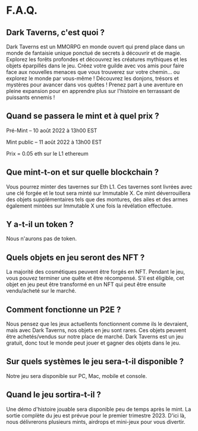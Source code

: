 # F.A.Q.

## Dark Taverns, c'est quoi ?
Dark Taverns est un MMORPG en monde ouvert qui prend place dans un monde de fantaisie unique ponctué de secrets à découvrir et de magie.
Explorez les forêts profondes et découvrez les créatures mythiques et les objets éparpillés dans le jeu.
Créez votre guilde avec vos amis pour faire face aux nouvelles menaces que vous trouverez sur votre chemin... ou explorez le monde par vous-même !
Découvrez les donjons, trésors et mystères pour avancer dans vos quêtes ! 
Prenez part à une aventure en pleine expansion pour en apprendre plus sur l'histoire en terrassant de puissants ennemis !

## Quand se passera le mint et à quel prix ?

Pré-Mint – 10 août 2022 à 13h00 EST

Mint public – 11 août 2022 à 13h00 EST

Prix = 0.05 eth sur le L1 ethereum

## Que mint-t-on et sur quelle blockchain ?
Vous pourrez minter des tavernes sur Eth L1. Ces tavernes sont livrées avec une clé forgée et le tout sera minté sur Immutable X. Ce mint déverrouillera des objets supplémentaires tels que des montures, des ailes et des armes également mintées sur Immutable X une fois la révélation effectuée.

## Y a-t-il un token ?
Nous n'aurons pas de token.

## Quels objets en jeu seront des NFT ?
La majorité des cosmétiques peuvent être forgés en NFT. Pendant le jeu, vous pouvez terminer une quête et être récompensé. S'il est éligible, cet objet en jeu peut être transformé en un NFT qui peut être ensuite vendu/acheté sur le marché.

## Comment fonctionne un P2E ?
Nous pensez que les jeux actuellents fonctionnent comme ils le devraient, mais avec Dark Taverns, nos objets en jeu sont rares.
Ces objets peuvent être achetés/vendus sur notre place de marché. Dark Taverns est un jeu gratuit, donc tout le monde peut jouer et gagner des objets dans le jeu.

## Sur quels systèmes le jeu sera-t-il disponible ?
Notre jeu sera disponible sur PC, Mac, mobile et console.

## Quand le jeu sortira-t-il ?
Une démo d'histoire jouable sera disponible peu de temps après le mint. La sortie complète du jeu est prévue pour le premier trimestre 2023. D'ici là, nous délivrerons plusieurs mints, airdrops et mini-jeux pour vous divertir.